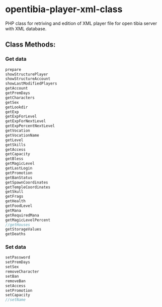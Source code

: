 # opentibia-player-xml-class
PHP class for retriving and edition of XML player file for open tibia server with XML database.

## Class Methods:

### Get data

```php
prepare
showStructurePlayer
showStructureAccount
showLastModifiedPlayers
getAccount
getPremDays
getCharacters
getSex
getLookdir
getExp
getExpForLevel
getExpForNextLevel
getExpPercentNextLevel
getVocation
getVocationName
getLevel
getSkills
getAccess
getCapacity
getBless
getMagicLevel
getLastLogin
getPromotion
getBanStatus
getSpawnCoordinates
getTempleCoordinates
getSkull
getFrags
getHealth
getFoodLevel
getMana
getRequiredMana
getMagicLevelPercent
//getHouses
getStorageValues
getDeaths

```

### Set data

```php
setPassword
setPremDays
setSex
removeCharacter
setBan
removeBan
setAccess
setPromotion
setCapacity
//setName

```
